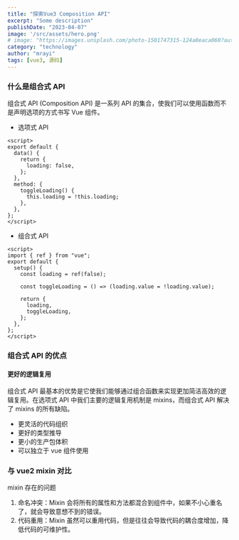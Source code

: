 ```yaml
---
title: "探索Vue3 Composition API"
excerpt: "Some description"
publishDate: "2023-04-07"
image: '/src/assets/hero.png'
# image: "https://images.unsplash.com/photo-1501747315-124a0eaca060?auto=format&fit=crop&w=987&h=987"
category: "technology"
author: "mrayi"
tags: [vue3, 源码]
---
```


### 什么是组合式 API

组合式 API (Composition API) 是一系列 API 的集合，使我们可以使用函数而不是声明选项的方式书写 Vue 组件。

- 选项式 API

```vue
<script>
export default {
  data() {
    return {
      loading: false,
    };
  },
  method: {
    toggleLoading() {
      this.loading = !this.loading;
    },
  },
};
</script>
```

- 组合式 API

```vue
<script>
import { ref } from "vue";
export default {
  setup() {
    const loading = ref(false);

    const toggleLoading = () => (loading.value = !loading.value);

    return {
      loading,
      toggleLoading,
    };
  },
};
</script>
```

### 组合式 API 的优点

#### 更好的逻辑复用

组合式 API 最基本的优势是它使我们能够通过组合函数来实现更加简洁高效的逻辑复用。在选项式 API 中我们主要的逻辑复用机制是 mixins，而组合式 API 解决了 mixins 的所有缺陷。

- 更灵活的代码组织
- 更好的类型推导
- 更小的生产包体积
- 可以独立于 vue 组件使用

### 与 vue2 mixin 对比

mixin 存在的问题

1. 命名冲突：Mixin 会将所有的属性和方法都混合到组件中，如果不小心重名了，就会导致意想不到的错误。
2. 代码重用：Mixin 虽然可以重用代码，但是往往会导致代码的耦合度增加，降低代码的可维护性。

